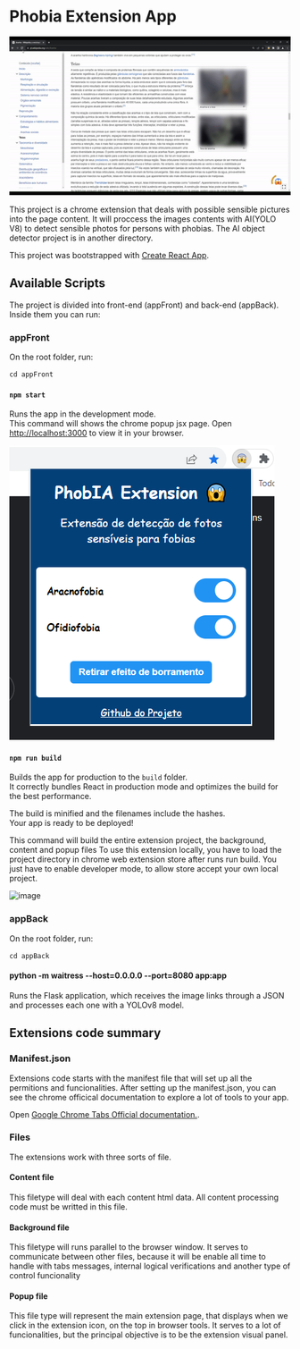 # Phobia Extension App

![Alt text](gif1.gif)

This project is a chrome extension that deals with possible sensible pictures into the page content.
It will proccess the images contents with AI(YOLO V8) to detect sensible photos for persons with phobias.
The AI object detector project is in another directory.

This project was bootstrapped with [Create React App](https://github.com/facebook/create-react-app).

## Available Scripts

The project is divided into front-end (appFront) and back-end (appBack). Inside them you can run:

### appFront

On the root folder, run:

```console
cd appFront
```

#### `npm start`

Runs the app in the development mode.\
This command will shows the chrome popup jsx page.
Open [http://localhost:3000](http://localhost:3000) to view it in your browser.

![Alt text](extensionPanel.png)

#### `npm run build`

Builds the app for production to the `build` folder.\
It correctly bundles React in production mode and optimizes the build for the best performance.

The build is minified and the filenames include the hashes.\
Your app is ready to be deployed!

This command will build the entire extension project, the background, content and popup files
To use this extension locally, you have to load the project directory in chrome web extension store after runs run build. You just have to enable developer mode, to allow store accept your own local project.

![image](https://github.com/GabrielOnohara/phobia-extension-app/assets/64387740/c9890488-c466-4251-9b97-d980e9232dc4)

### appBack

On the root folder, run:

```console
cd appBack
```

#### python -m waitress --host=0.0.0.0 --port=8080 app:app

Runs the Flask application, which receives the image links through a JSON and processes each one with a YOLOv8 model.

## Extensions code summary

### Manifest.json

Extensions code starts with the manifest file that will set up all the permitions and funcionalities.
After setting up the manifest.json, you can see the chrome officical documentation to explore a lot of tools to your app.

Open [Google Chrome Tabs Official documentation.](https://developer.chrome.com/docs/extensions/).

### Files

The extensions work with three sorts of file.

#### Content file

This filetype will deal with each content html data. All content processing code must be writted in this file.

#### Background file

This filetype will runs parallel to the browser window. It serves to communicate between other files, because it will be enable all time to handle with tabs messages, internal logical verifications and another type of control funcionality

#### Popup file

This file type will represent the main extension page, that displays when we click in the extension icon, on the top in browser tools.
It serves to a lot of funcionalities, but the principal objective is to be the extension visual panel.
